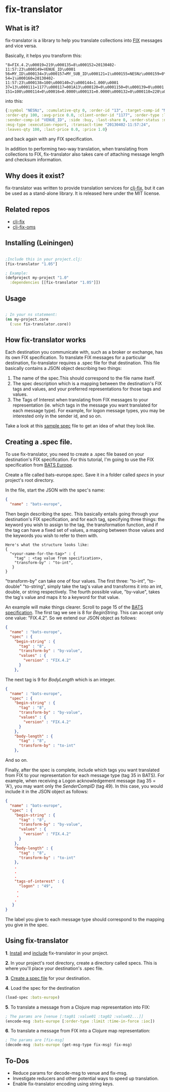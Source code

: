 
# fix-translator

## What is it?
fix-translator is a library to help you translate collections into [FIX](http://www.fixprotocol.org/what-is-fix.shtml) messages and vice versa.

Basically, it helps you transform this:
```
"8=FIX.4.2\u00019=219\u000135=8\u000152=20130402-11:57:23\u000149=VENUE_ID\u0001
56=MY_ID\u000134=3\u000157=MY_SUB_ID\u000121=1\u000155=NESNz\u000159=0\u0001
54=1\u000160=20130402-11:57:23\u000138=100\u000140=2\u000144=1.000\u0001
37=13\u000111=1177\u000117=001A13\u000120=0\u0001150=0\u000139=0\u0001
151=100\u000114=0\u00016=0.0000\u000131=0.0000\u000132=0\u000110=220\u0001"
```

into this:
```clojure
{:symbol "NESNz", :cumulative-qty 0, :order-id "13", :target-comp-id "MY_ID",
:order-qty 100, :avg-price 0.0, :client-order-id "1177", :order-type :limit,
:sender-comp-id "VENUE_ID", :side :buy, :last-share 0, :order-status :new,
:msg-type :execution-report, :transact-time "20130402-11:57:24",
:leaves-qty 100, :last-price 0.0, :price 1.0}
```

and back again with any FIX specification.

In addition to performing two-way translation, when translating from collections to FIX, fix-translator also takes care of attaching message length and checksum information.

## Why does it exist?
fix-translator was written to provide translation services for [clj-fix](https://github.com/nitinpunjabi/clj-fix), but it can be used as a stand-alone library. It is released here under the MIT license.

## Related repos
- [clj-fix](https://github.com/nitinpunjabi/clj-fix)
- [clj-fix-oms](https://github.com/nitinpunjabi/clj-fix-oms)

## Installing (Leiningen)
```Clojure

;Include this in your project.clj:
[fix-translator "1.05"]

; Example:
(defproject my-project "1.0"
  :dependencies [[fix-translator "1.05"]])
```

## Usage
```Clojure

; In your ns statement:
(ns my-project.core
  (:use fix-translator.core))
```

## How fix-translator works
Each destination you communicate with, such as a broker or exchange, has its own FIX specification. To translate FIX messages for a particular destination, fix-translator requires a .spec file for that destination. This file basically contains a JSON object describing two things:

1. The name of the spec.This should correspond to the file name itself.
2. The spec description which is a mapping between the destination's FIX tags and values, and your preferred representations for those tags and values.
3. The Tags of Interest when translating from FIX messages to your representation (ie. which tags in the message you want translated for each message type). For example, for logon message types, you may be interested only in the sender id, and so on.

Take a look at this [sample spec](https://github.com/nitinpunjabi/fix-translator/blob/master/specs/test-market.spec) file to get an idea of what they look like.

## Creating a .spec file.
To use fix-translator, you need to create a .spec file based on your destination's FIX specification. For this tutorial, I'm going to use the FIX specification from [BATS Europe](http://cdn.batstrading.com/resources/participant_resources/BATS_Europe_FIX_Specification.pdf).

Create a file called bats-europe.spec. Save it in a folder called _specs_ in your project's root directory.

In the file, start the JSON with the spec's name:

```Json
{
  "name" : "bats-europe",

```

Then begin describing the spec. This basically entails going through your destination's FIX specification, and for each tag, specifying three things: the keyword you wish to assign to the tag, the transformation function, and if the tag can have a fixed set of values, a mapping between those values and the keywords you wish to refer to them with.

```
Here's what the structure looks like:
{
  "<your-name-for-the-tag>" : {
    "tag" : <tag value from specification>,
    "transform-by" : "to-int",
   }
}    
```

"transform-by" can take one of four values. The first three: "to-int", "to-double" "to-string", simply take the tag's value and transforms it into an int, double, or string respectively. The fourth possible value, "by-value", takes the tag's value and maps it to a keyword for that value.

An example will make things clearer. Scroll to page 15 of the [BATS specification](http://cdn.batstrading.com/resources/participant_resources/BATS_Europe_FIX_Specification.pdf). The first tag we see is 8 for _BeginString_. This can accept only one value: "FIX.4.2". So we extend our JSON object as follows:
```Json
{
  "name" : "bats-europe",
  "spec" : {
    "begin-string" : { 
      "tag" : "8",
      "transform-by" : "by-value",
      "values" : {
        "version" : "FIX.4.2"
      }
    },
```

The next tag is 9 for _BodyLength_ which is an integer.
```Json
{
  "name" : "bats-europe",
  "spec" : {
    "begin-string" : { 
      "tag" : "8",
      "transform-by" : "by-value",
      "values" : {
        "version" : "FIX.4.2"
      }
    },
    "body-length" : {
      "tag" : "8",
      "transform-by" : "to-int"
    },
```

And so on.

Finally, after the spec is complete, include which tags you want translated from FIX to your representation for each message type (tag 35 in BATS). For example, when receiving a Logon acknowledgement message (tag 35 = 'A'), you may want only the _SenderCompID_ (tag 49). In this case, you would include it in the JSON object as follows:

```Json
{
  "name" : "bats-europe",
  "spec" : {
    "begin-string" : { 
      "tag" : "8",
      "transform-by" : "by-value",
      "values" : {
        "version" : "FIX.4.2"
      }
    },
    "body-length" : {
      "tag" : "8",
      "transform-by" : "to-int"
    },
    .
    .
    .
    "tags-of-interest" : {
      "logon" : "49",
     .
     .
    .
   }
}
```

The label you give to each message type should correspond to the mapping you give in the spec.

## Using fix-translator
__1__. [Install]() and [include]() fix-translator in your project.

__2__. In your project's root directory, create a directory called specs. This is where you'll place your destination's .spec file.

__3__. [Create a spec file]() for your destination.

__4__. Load the spec for the destination
```Clojure
(load-spec :bats-europe)
```

__5__. To translate a message from a Clojure map representation into FIX:
```Clojure
; The params are [venue [:tag01 :value01 :tag02 :value02...]]
(encode-msg :bats-europe [:order-type :limit :time-in-force :ioc])
```

__6__. To translate a message from FIX into a Clojure map representation:
```Clojure
; The params are [fix-msg]
(decode-msg :bats-europe (get-msg-type fix-msg) fix-msg)
```

## To-Dos
- Reduce params for decode-msg to venue and fix-msg.
- Investigate reducers and other potential ways to speed up translation.
- Enable fix-translator encoding using string keys.
